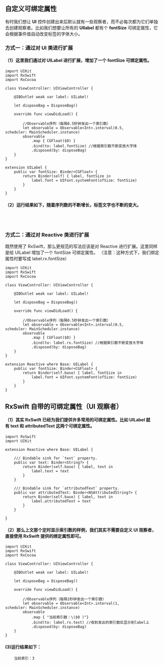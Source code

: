 ## 自定义可绑定属性


有时我们想让 **UI** 控件创建出来后默认就有一些观察者，而不必每次都为它们单独去创建观察者。比如我们想要让所有的 **UIlabel** 都有个 **fontSize** 可绑定属性，它会根据事件值自动改变标签的字体大小。
<br>
### 方式一：通过对 **UI** 类进行扩展
#### （1）这里我们通过对 **UILabel** 进行扩展，增加了一个 **fontSize** 可绑定属性。

```
import UIKit
import RxSwift
import RxCocoa
 
class ViewController: UIViewController {
     
    @IBOutlet weak var label: UILabel!
     
    let disposeBag = DisposeBag()
     
    override func viewDidLoad() {
         
        //Observable序列（每隔0.5秒钟发出一个索引数）
        let observable = Observable<Int>.interval(0.5, scheduler: MainScheduler.instance)
        observable
            .map { CGFloat($0) }
            .bind(to: label.fontSize) //根据索引数不断变放大字体
            .disposed(by: disposeBag)
    }
}
 
extension UILabel {
    public var fontSize: Binder<CGFloat> {
        return Binder(self) { label, fontSize in
            label.font = UIFont.systemFont(ofSize: fontSize)
        }
    }
}
```

#### （2）运行结果如下，随着序列数的不断增长，标签文字也不断的变大。


<br><br>
### 方式二：通过对 Reactive 类进行扩展
既然使用了 RxSwift，那么更规范的写法应该是对 Reactive 进行扩展。这里同样是给 UILabel 增加了一个 fontSize 可绑定属性。
（注意：这种方式下，我们绑定属性时要写成 label.rx.fontSize）


```
import UIKit
import RxSwift
import RxCocoa
 
class ViewController: UIViewController {
     
    @IBOutlet weak var label: UILabel!
     
    let disposeBag = DisposeBag()
     
    override func viewDidLoad() {
         
        //Observable序列（每隔0.5秒钟发出一个索引数）
        let observable = Observable<Int>.interval(0.5, scheduler: MainScheduler.instance)
        observable
            .map { CGFloat($0) }
            .bind(to: label.rx.fontSize) //根据索引数不断变放大字体
            .disposed(by: disposeBag)
    }
}
 
extension Reactive where Base: UILabel {
    public var fontSize: Binder<CGFloat> {
        return Binder(self.base) { label, fontSize in
            label.font = UIFont.systemFont(ofSize: fontSize)
        }
    }
}
```


## RxSwift 自带的可绑定属性（UI 观察者）
#### （1）其实 RxSwift 已经为我们提供许多常用的可绑定属性。比如 UILabel 就有 text 和 attributedText 这两个可绑定属性。

```
import RxSwift
import UIKit
 
extension Reactive where Base: UILabel {
     
    /// Bindable sink for `text` property.
    public var text: Binder<String?> {
        return Binder(self.base) { label, text in
            label.text = text
        }
    }
 
    /// Bindable sink for `attributedText` property.
    public var attributedText: Binder<NSAttributedString?> {
        return Binder(self.base) { label, text in
            label.attributedText = text
        }
    }
     
}
```

#### （2）那么上文那个定时显示索引数的样例，我们其实不需要自定义 UI 观察者，直接使用 RxSwift 提供的绑定属性即可。

```
import UIKit
import RxSwift
import RxCocoa
 
class ViewController: UIViewController {
     
    @IBOutlet weak var label: UILabel!
     
    let disposeBag = DisposeBag()
     
    override func viewDidLoad() {
         
        //Observable序列（每隔1秒钟发出一个索引数）
        let observable = Observable<Int>.interval(1, scheduler: MainScheduler.instance)
        observable
            .map { "当前索引数：\($0 )"}
            .bind(to: label.rx.text) //收到发出的索引数后显示到label上
            .disposed(by: disposeBag)
    }
}
```

#### (3)运行结果如下：

```
	当前索引：3
```

